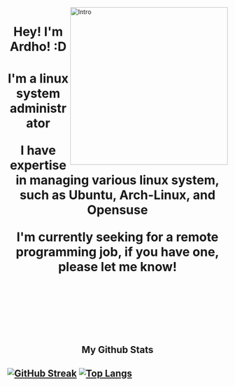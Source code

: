 <img align="right" alt="Intro" width="360" src="https://media.giphy.com/media/lRLzrbhmh5pFf4jOga/giphy.gif">
<h1 align="center">Hey! I'm Ardho! :D <h1>
<p align="center">I'm a linux system administrator<p>
<p align="center">I have expertise in managing various linux system, such as Ubuntu, Arch-Linux, and Opensuse<p>
<p align="center">I'm currently seeking for a remote programming job, if you have one, please let me know!<p>

<br>
<br>
<br>

<h2 align="center">My Github Stats<h2>

[![GitHub Streak](https://github-readme-streak-stats.herokuapp.com?user=muhammadlinoex2005&show_border=true&date_format=j%20M%5B%20Y%5D)](https://git.io/streak-stats)
[![Top Langs](https://github-readme-stats.vercel.app/api/top-langs/?username=muhammadlinoex2005&layout=compact)](https://github.com/anuraghazra/github-readme-stats)


<!---
muhammadlinoex2005/muhammadlinoex2005 is a ✨ special ✨ repository because its `README.md` (this file) appears on your GitHub profile.
You can click the Preview link to take a look at your changes.
--->
